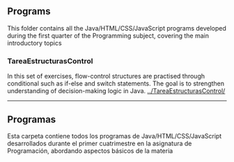 ## Programs
This folder contains all the Java/HTML/CSS/JavaScript programs developed during the first quarter of the Programming subject, covering the main introductory topics

### TareaEstructurasControl
In this set of exercises, flow-control structures are practised through conditional such as if-else and switch statements.
The goal is to strengthen understanding of decision-making logic in Java. [../TareaEstructurasControl/](../TareaEstructurasControl/)


-------

## Programas
Esta carpeta contiene todos los programas de Java/HTML/CSS/JavaScript desarrollados durante el primer cuatrimestre en la asignatura de Programación, abordando aspectos básicos de la materia


